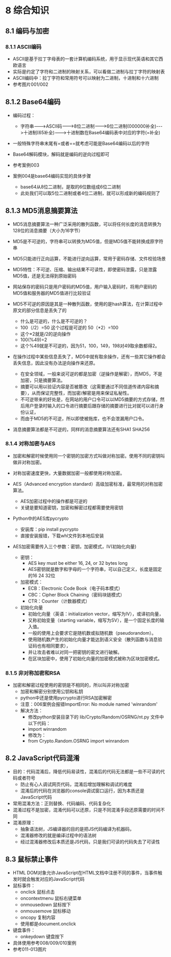 # 8 综合知识
## 8.1 编码与加密
### 8.1.1 ASCII编码
- ASCII是基于拉丁字母表的一套计算机编码系统，用于显示现代英语和其它西欧语言
- 实际是约定了字符和二进制的映射关系，可以看做二进制与拉丁字符的映射表
- ASCII编码中：拉丁字符和常用符号可以映射为二进制，十进制和十六进制
- 参考图片001/002

## 8.1.2 Base64编码
- 编码过程：
    - 字符串--->ASCII码--->8位二进制--->6位二进制(000000补全)--->十进制(65补全)--->十进制数在Base64编码表中对应的字符(=补全)
- 一般特殊字符串末尾有=或者==就考虑可能是Base64编码以后的字符
- Base64解码模块，解码就是编码的逆向过程即可
- 参考案例003

- 案例004是base64编码实现的具体步骤
    - base64从8位二进制，是取的6位数组成6位二进制
    - 此处我们可以取5位二进制或者4位二进制，就可以形成新的编码规则了
    
## 8.1.3 MD5消息摘要算法
- MD5消息摘要算法一种广泛采用的散列函数，可以将任何长度的消息转换为128位的消息摘要（大小为16字节）
- MD5是不可逆的，字符串可以转换为MD5值，但是MD5值不能转换成原字符串 
- MD5只能进行正向运算，不能进行逆向运算，常用于密码存储、文件校验场景
- MD5特性：不可逆、压缩、输出结果不可读性，即使密码泄露，只是泄露MD5值，还是无法得到原始密码
- 网站保存的密码只是用户密码的MD5值，用户输入密码时，将用户密码的MD5值和服务器的MD5值进行比较验证

- MD5不可逆的原因是其是一种散列函数，使用的是hash算法，在计算过程中原文的部分信息是丢失了的
    - 什么是可逆的，什么是不可逆的？ 
    - 100（/2）=50 这个过程是可逆的  50（*2）=100
    - 这个*2就是/2的逆向操作  
    - 100(%49)=2
    - 这个%49就是不可逆的，因为51，100，149，198对49取余数都得2。
- 在操作过程中某些信息丢失了，MD5中就有取余操作，还有一些其它操作都会丢失信息，因此没有办法逆向操作来还原。
    - 在安全领域，一般来说可逆的都是加密（逆操作是解密），而MD5，不是加密，只是摘要算法。
    - 摘要可以用以验证内容是否被篡改（这需要通过不同信道传递内容和摘要），从而保证完整性，而加密/解密是用来保证私秘性。
    - 不可逆带来的好处是，在网站的用户口令可以以MD5摘要的方式存储，然后用户登录时输入的口令进行摘要后跟存储的摘要进行比对就可以进行身份认证，
    - 而由于MD5的不可逆，所以即使被拖库，也不会泄漏用户口令。
    
- 消息摘要算法都是不可逆的，同样的消息摘要算法还有SHA1 SHA256

### 8.1.4 对称加密与AES
- 加密和解密时候使用同一个密钥的加密方式叫做对称加密。使用不同的密钥叫做非对称加密。
- 对称加密速度更快，大量数据加密一般都使用对称加密。
- AES（Advanced encryption standard）高级加密标准，最常用的对称加密算法。
    - AES加密过程中的操作都是可逆的
    - 关键是要知道密钥，加密和解密过程都需要使用密钥
    
    
- Python中的AES库pycrypto
    - 安装库：pip install pycrypto 
    - 直接安装报错，下载whl文件到本地后安装
- AES加密需要传入三个参数：密钥，加密模式，IV(初始化向量)
    - 密钥：
        - AES key must be either 16, 24, or 32 bytes long
        - AES密钥就是数字和字母的一个字符串，可以自己定义，长度是固定的16 24 32位
    - 加密模式：
        - ECB：Electronic Code Book（电子码本模式） 
        - CBC：Cipher Block Chaining（密码块链模式） 
        - CTR：Counter（计数器模式）
    - 初始化向量
        - 初始化向量（英语：initialization vector，缩写为IV），或译初向量，
        - 又称初始变量（starting variable，缩写为SV），是一个固定长度的输入值。
        - 一般的使用上会要求它是随机数或拟随机数（pseudorandom）。
        - 使用随机数产生的初始化向量才能达到语义安全（散列函数与消息验证码也有相同要求），
        - 并让攻击者难以对同一把密钥的密文进行破解。
        - 在区块加密中，使用了初始化向量的加密模式被称为区块加密模式。
        
### 8.1.5 非对称加密和RSA
- 加密和解密过程使用的密钥是不相同的，所以叫非对称加密
    - 加密和解密分别使用公钥和私钥
    - python中还是使用pycrypto进行RSA加密解密
    - 注意：006案例会报错ImportError: No module named 'winrandom'
    - 解决方法：
        - 修改python安装目录下的 lib/Crypto/Random/OSRNG/nt.py 文件中以下代码：
        - import winrandom
        - 修改为：
        - from Crypto.Random.OSRNG import winrandom
        
## 8.2 JavaScript代码混淆
- 目的：代码混淆后，降低代码易读性，混淆后的代码无法都是一些不可读的代码或者符号
    - 防止有心人调试网页代码，混淆后增加理解和调试的难度
    - 混淆后的代码在浏览器的console调试窗口运行，因为本质还是JavaScript代码
- 常用混淆方法：正则替换、代码编码、代码复杂化
- 混淆过程不是加密，混淆代码可以还原，只是不同混淆手段还原需要的时间不同
- 混淆原理：
    - 抽象语法树，JS编译器的目的是把JS代码编译为机器码，
    - 混淆器修改的就是编译过程中的语法树
    - 经过混淆器修改后本质还是JS代码，只是我们可读的代码失去了可读性

## 8.3 鼠标禁止事件
- HTML DOM对象允许JavaScript在HTML文档中注册不同的事件，当事件触发时就会触发对应的JavaScript代码
- 鼠标事件：
    - onclick       鼠标点击
    - oncontextmenu 鼠标右键菜单
    - onmousedown   鼠标按下
    - onmousemove   鼠标移动
    - oncopy        复制内容
    - 使用都是document.onclick
- 键盘事件：
    - onkeydown     键盘按下
- 具体使用参考008/009/010案例
- 参考011-013图片
